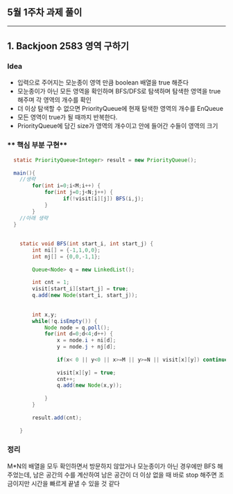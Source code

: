 ## 5월 1주차 과제 풀이
---
## 1. Backjoon 2583 영역 구하기
### **Idea**
* 입력으로 주어지는 모눈종이 영역 만큼 boolean 배열을 true 해준다
* 모눈종이가 아닌 모든 영역을 확인하며 BFS/DFS로 탐색하며 탐색한 영역을 true 해주며 각 영역의 개수를 확인
* 더 이상 탐색할 수 없으면 PriorityQueue에 현재 탐색한 영역의 개수를 EnQueue
* 모든 영역이 true가 될 때까지 반복한다.
* PriorityQueue에 담긴 size가 영역의 개수이고 안에 들어간 수들이 영역의 크기


### ** 핵심 부분 구현**
```java
  static PriorityQueue<Integer> result = new PriorityQueue();
  
  main(){
    //생략
  		for(int i=0;i<M;i++) {
		  	for(int j=0;j<N;j++) {
				  if(!visit[i][j]) BFS(i,j);
		  	}
		}
    //아래 생략
  }
  
  
	static void BFS(int start_i, int start_j) {
		int ni[] = {-1,1,0,0};
		int nj[] = {0,0,-1,1};
		
		Queue<Node> q = new LinkedList();
		
		int cnt = 1;
		visit[start_i][start_j] = true;
		q.add(new Node(start_i, start_j));
		
		
		int x,y;
		while(!q.isEmpty()) {
			Node node = q.poll();
			for(int d=0;d<4;d++) {
				x = node.i + ni[d];
				y = node.j + nj[d];
				
				if(x< 0 || y<0 || x>=M || y>=N || visit[x][y]) continue;
				
				visit[x][y] = true;
				cnt++;
				q.add(new Node(x,y));
				
			}
		}
		
		result.add(cnt);
		
	}

```

### 정리
M*N의 배열을 모두 확인하면서 방문하지 않았거나 모눈종이가 아닌 경우에만 BFS 해주었는데, 남은 공간의 수를 계산하여 남은 공간이 더 이상 없을 때 바로 stop 해주면 조금이지만 시간을 빠르게 끝낼 수 있을 것 같다

